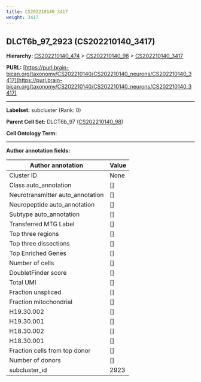 ```yaml
---
title: CS202210140_3417
weight: 3417
---
```

## DLCT6b_97_2923 (CS202210140_3417)
<b>Hierarchy: </b>
[CS202210140_474](../CS202210140_474) >
[CS202210140_98](../CS202210140_98) >
[CS202210140_3417](../CS202210140_3417)

**PURL:** [https://purl.brain-bican.org/taxonomy/CS202210140/CS202210140_neurons/CS202210140_3417](https://purl.brain-bican.org/taxonomy/CS202210140/CS202210140_neurons/CS202210140_3417)

---


**Labelset:** subcluster (Rank: 0)

**Parent Cell Set:** DLCT6b_97 ([CS202210140_98](../CS202210140_98))



**Cell Ontology Term:** 

[MARKER GENES.]: #


---

[TRANSFERRED ANNOTATIONS.]: #


[AUTHOR ANNOTATION FIELDS.]: #


**Author annotation fields:**

| Author annotation | Value |
|-------------------|-------|
|Cluster ID|None|
|Class auto_annotation|[]|
|Neurotransmitter auto_annotation|[]|
|Neuropeptide auto_annotation|[]|
|Subtype auto_annotation|[]|
|Transferred MTG Label|[]|
|Top three regions|[]|
|Top three dissections|[]|
|Top Enriched Genes|[]|
|Number of cells|[]|
|DoubletFinder score|[]|
|Total UMI|[]|
|Fraction unspliced|[]|
|Fraction mitochondrial|[]|
|H19.30.002|[]|
|H19.30.001|[]|
|H18.30.002|[]|
|H18.30.001|[]|
|Fraction cells from top donor|[]|
|Number of donors|[]|
|subcluster_id|2923|
